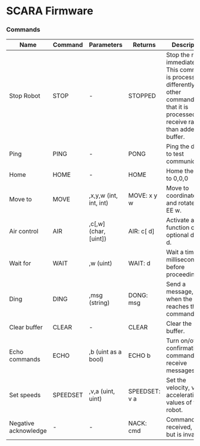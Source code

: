 # SCARA Firmware

### Commands

| Name | Command | Parameters | Returns | Description | Example |
|-|-|-|-|-|-|
|Stop Robot | STOP | - | STOPPED | Stop the robot immediately. This command is processed differently to all other commands in that it is processed on receive rather than added to a buffer. | STOP -> STOP |
| Ping | PING | - | PONG | Ping the device to test communication. | PING -> PONG|
| Home | HOME | - | HOME | Home the robot to 0,0,0 | HOME -> HOME|
| Move to | MOVE | ,x,y,w (int, int, int) | MOVE: x y w | Move to coordinates x,y and rotate the EE w. |  MOVE,37,89,20 -> MOVE 37 89 20|
| Air control | AIR | ,c[,w] (char, [uint]) | AIR: c[ d] | Activate air function c with optional delay d. | AIR,U,1000 -> AIR U 1000 |
| Wait for | WAIT | ,w (uint) | WAIT: d | Wait a time in milliseconds, w, before proceeding. | WAIT,500 -> WAIT 500 |
| Ding | DING | ,msg (string) | DONG: msg | Send a message, msg, when the robot reaches that command. | DING,HelloWorld -> DING HelloWorld |
| Clear buffer | CLEAR | - | CLEAR | Clear the buffer. | CLEAR -> CLEAR |
| Echo commands | ECHO | ,b (uint as a bool)| ECHO b | Turn on/off (b) confirmation of command receive messages. | ECHO,1 -> ECHO 1 |
| Set speeds | SPEEDSET | ,v,a (uint, uint) | SPEEDSET: v a | Set the velocity, v, and acceleration, a, values of the robot. | SPEEDSET,100,80 -> SPEEDSET 100 80 |
| Negative acknowledge | - | - | NACK: cmd | Command was received, cmd, but is invalid. | I_Love_Massey -> NACK I_Love_Massey |